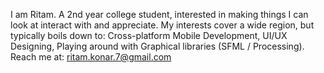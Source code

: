 I am Ritam. A 2nd year college student, interested in making
things I can look at interact with and appreciate.
My interests cover a wide region, but typically boils down to:
Cross-platform Mobile Development, UI/UX Designing,
Playing around with Graphical libraries (SFML / Processing).
Reach me at: ritam.konar.7@gmail.com

<!---
ritamk/ritamk is a ✨ special ✨ repository because its `README.md` (this file) appears on your GitHub profile.
You can click the Preview link to take a look at your changes.
--->
